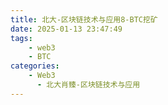 ```yaml
---
title: 北大-区块链技术与应用8-BTC挖矿
date: 2025-01-13 23:47:49
tags:
    - web3
    - BTC
categories:
    - Web3
      - 北大肖臻-区块链技术与应用
---
```

